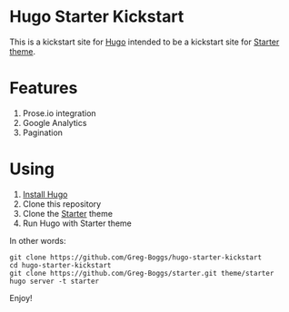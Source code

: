 Hugo Starter Kickstart
======================

This is a kickstart site for [Hugo](http://gohugo.io/) intended to be a kickstart site for [Starter theme](https://github.com/Greg-Boggs/starter).

# Features

1. Prose.io integration
2. Google Analytics
3. Pagination

# Using

1. [Install Hugo](http://gohugo.io/overview/installing/)
2. Clone this repository
3. Clone the [Starter](https://github.com/Greg-Boggs/starter) theme
4. Run Hugo with Starter theme

In other words:

    git clone https://github.com/Greg-Boggs/hugo-starter-kickstart
    cd hugo-starter-kickstart
    git clone https://github.com/Greg-Boggs/starter.git theme/starter
    hugo server -t starter

Enjoy!

